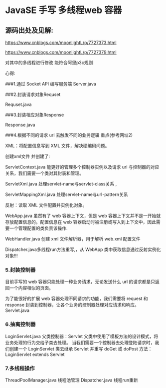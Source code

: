 # JavaSE 手写 多线程web 容器

## 源码出处及见解:

https://www.cnblogs.com/moonlightL/p/7727373.html

https://www.cnblogs.com/moonlightL/p/7727379.html



对其中的多线程进行修改 能符合阿里p3c规则



心得:

###1.通过 Socket API 编写服务端 
Server.java

###2.封装请求对象Requset 

Requset.java

###3.封装相应对象Response

Response.java

###4.根据不同的请求 url 去触发不同的业务逻辑 重点(参考网址2)

XML：将配置信息写到 XML 文件，解决硬编码问题。

创建xml文件 并创建了:

ServletContext.java  能更好的管理多个控制器实例以及请求 url 与控制器的对应关系，我们需要一个类对其封装和管理。

ServletXml.java   处理servlet-name与servlet-class关系 , 

ServletMappingXml.java 处理servlet-name与url-pattern关系



反射：读取 XML 文件配置并实例化对象。

WebApp.java 虽然有了 web 容器上下文，但是 web 容器上下文并不是一开始就存放配置信息的。配置信息在 web 容器启动时被注册或写入到上下文中，因此需要一个管理配置的类负责该操作. 

WebHandler.java 创建 xml 文件解析器，用于解析 web.xml 配置文件

Dispatcher.java多线程run方法重写,，从 WebApp 类中获取信息通过反射实例化对象!!!

### 5.封装控制器

目前手写的 web 容器只能处理一种业务请求，无论发送什么 url 的请求都是只返回一个内容相似的页面。

为了能很好的扩展 web 容器处理不同请求的功能，我们需要将 request 和 response 封装到控制器，让各个业务的控制器处理对应请求和响应。
Servlet.java

### 6.抽离控制器
LoginServlet.java
父类控制器：Servlet
父类中使用了模板方法的设计模式，将业务处理的行为交给子类去处理。
当我们需要一个控制器去处理登陆请求时，我们创建一个 LoginServlet 类去继承 Servlet 并重写 doGet 或 doPost 方法：LoginServlet extends Servlet


### 7.多线程操作
ThreadPoolManager.java 线程池管理
Dispatcher.java 线程run重新







